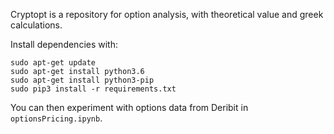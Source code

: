 Cryptopt is a repository for option analysis, with theoretical value and greek calculations.

Install dependencies with:
```
sudo apt-get update
sudo apt-get install python3.6
sudo apt-get install python3-pip
sudo pip3 install -r requirements.txt
```

You can then experiment with options data from Deribit in `optionsPricing.ipynb`.
